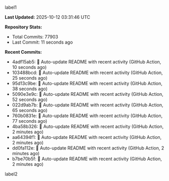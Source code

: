 
label1 
<!-- ACTIVITY_START -->
**Last Updated:** 2025-10-12 03:31:46 UTC

**Repository Stats:**
- Total Commits: 77903
- Last Commit: 11 seconds ago

**Recent Commits:**
- 4adf15ab5: 🤖 Auto-update README with recent activity (GitHub Action, 10 seconds ago)
- 103488bcd: 🤖 Auto-update README with recent activity (GitHub Action, 25 seconds ago)
- 95d13c9be: 🤖 Auto-update README with recent activity (GitHub Action, 38 seconds ago)
- 5090e3e9c: 🤖 Auto-update README with recent activity (GitHub Action, 52 seconds ago)
- 022d9ab7b: 🤖 Auto-update README with recent activity (GitHub Action, 65 seconds ago)
- 760b0831e: 🤖 Auto-update README with recent activity (GitHub Action, 77 seconds ago)
- 4ba58b326: 🤖 Auto-update README with recent activity (GitHub Action, 2 minutes ago)
- aa64394f1: 🤖 Auto-update README with recent activity (GitHub Action, 2 minutes ago)
- dd0fa112e: 🤖 Auto-update README with recent activity (GitHub Action, 2 minutes ago)
- b7be70b5f: 🤖 Auto-update README with recent activity (GitHub Action, 2 minutes ago)
<!-- ACTIVITY_END -->

label2
